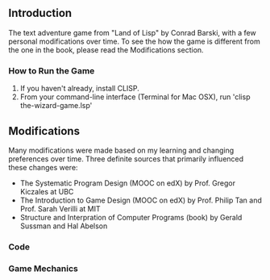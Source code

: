 ## Introduction
The text adventure game from "Land of Lisp" by Conrad Barski, with a few personal modifications over time. To see the how the game is different from the one in the book, please read the Modifications section.

### How to Run the Game
1. If you haven't already, install CLISP.
2. From your command-line interface (Terminal for Mac OSX), run 'clisp the-wizard-game.lsp'


## Modifications
Many modifications were made based on my learning and changing preferences over time. Three definite sources that primarily influenced these changes were: 
* The Systematic Program Design (MOOC on edX) by Prof. Gregor Kiczales at UBC
* The Introduction to Game Design (MOOC on edX) by Prof. Philip Tan and Prof. Sarah Verilli at MIT
* Structure and Interpration of Computer Programs (book) by Gerald Sussman and Hal Abelson

### Code

### Game Mechanics

